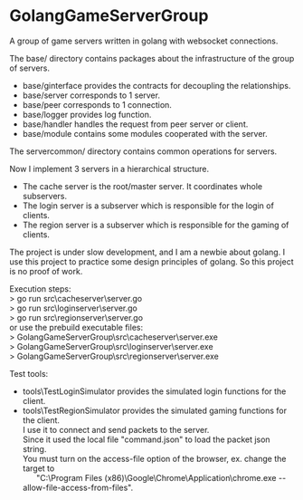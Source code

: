 # GolangGameServerGroup
A group of game servers written in golang with websocket connections.

The base/ directory contains packages about the infrastructure of the group of servers.
* base/ginterface provides the contracts for decoupling the relationships.
* base/server corresponds to 1 server.
* base/peer corresponds to 1 connection.
* base/logger provides log function.
* base/handler handles the request from peer server or client.
* base/module contains some modules cooperated with the server.

The servercommon/ directory contains common operations for servers.

Now I implement 3 servers in a hierarchical structure.
* The cache server is the root/master server. It coordinates whole subservers.
* The login server is a subserver which is responsible for the login of clients.
* The region server is a subserver which is responsible for the gaming of clients.

The project is under slow development, and I am a newbie about golang. I use this project to practice some design principles of golang. So this project is no proof of work.

Execution steps:  
    > go run src\cacheserver\server.go  
    > go run src\loginserver\server.go  
    > go run src\regionserver\server.go  
    or use the prebuild executable files:  
    > GolangGameServerGroup\src\cacheserver\server.exe  
    > GolangGameServerGroup\src\loginserver\server.exe  
    > GolangGameServerGroup\src\regionserver\server.exe  

Test tools:
* tools\TestLoginSimulator provides the simulated login functions for the client.  
* tools\TestRegionSimulator provides the simulated gaming functions for the client.  
I use it to connect and send packets to the server.  
Since it used the local file "command.json" to load the packet json string.  
You must turn on the access-file option of the browser, ex. change the target to  
&nbsp;&nbsp;&nbsp;&nbsp;&nbsp;&nbsp;"C:\Program Files (x86)\Google\Chrome\Application\chrome.exe --allow-file-access-from-files".  
